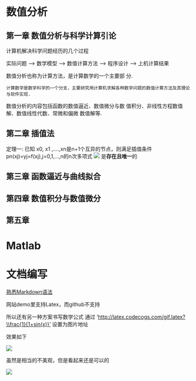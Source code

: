 # 数值分析

## 第一章  数值分析与科学计算引论

计算机解决科学问题经历的几个过程

实际问题 --> 数学模型 --> 数值计算方法 --> 程序设计 --> 上机计算结果

数值分析也称为计算方法，是计算数学的一个主要部
分.

    计算数学是数学科学的一个分支，主要研究用计算机求解各种数学问题的数值计算方法及其理论与软件实现. 

数值分析的内容包括函数的数值逼近、数值微分与数
值积分、非线性方程数值解、数值线性代数、常微和偏微
数值解等.


## 第二章  插值法
定理一: 已知 x0, x1 ,....,xn是n+1个互异的节点，则满足插值条件pn(xj)=yj=f(xj),j=0,1,...,n的n次多项式
![](http://latex.codecogs.com/gif.latex?p_n(x)=a_0+a_1x+a_2x^2+...+a_nx^n) 是**存在且唯一**的

## 第三章  函数逼近与曲线拟合

## 第四章  数值积分与数值微分

## 第五章


# Matlab

# 文档编写
[熟悉Markdown语法](https://www.zybuluo.com/mdeditor)

网站demo里支持Latex，而github不支持

所以还有另一种方案书写数学公式
通过 ‘http://latex.codecogs.com/gif.latex?\\frac{1}{1+sin(x)}’ 设置为图片地址

效果如下

![](http://latex.codecogs.com/gif.latex?\\frac{1}{1+sin(x)})


虽然是相当的不美观，但是看起来还是可以的


![](http://latex.codecogs.com/gif.latex?\\frac{x_1}{x_2+sin(x^2)})